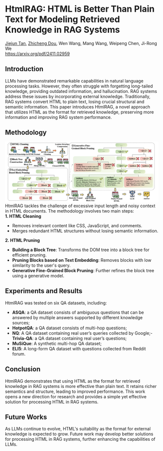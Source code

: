 # HtmlRAG: HTML is Better Than Plain Text for Modeling Retrieved Knowledge in RAG Systems
[Jiejun Tan](https://scholar.google.com/citations?user=qHzX-cMAAAAJ&hl=en&oi=sra), [Zhicheng Dou](http://playbigdata.ruc.edu.cn/dou/), Wen Wang, Mang Wang, Weipeng Chen, Ji-Rong We  
https://arxiv.org/pdf/2411.02959
## Introduction
LLMs have demonstrated remarkable capabilities in natural language processing tasks. However, they often struggle with forgetting long-tailed knowledge, providing outdated information, and hallucination. RAG systems address these issues by incorporating external knowledge. Traditionally, RAG systems convert HTML to plain text, losing crucial structural and semantic information. This paper introduces HtmlRAG, a novel approach that utilizes HTML as the format for retrieved knowledge, preserving more information and improving RAG system performance.
## Methodology
![HTML for RAG pipeline overview](./imgs/HTMLRAG-1.png)
HtmlRAG tackles the challenge of excessive input length and noisy context in HTML documents. The methodology involves two main steps:  
**1. HTML Cleaning**  
- Removes irrelevant content like CSS, JavaScript, and comments.
- Merges redundant HTML structures without losing semantic information.  

**2. HTML Pruning**
- **Building a Block Tree**: Transforms the DOM tree into a block tree for efficient pruning.
- **Pruning Blocks based on Text Embedding**: Removes blocks with low similarity to the user's query.
- **Generative Fine-Grained Block Pruning**: Further refines the block tree using a generative model.
## Experiments and Results
HtmlRAG was tested on six QA datasets, including:  
- **ASQA**: a QA dataset consists of ambiguous questions that can be answered by multiple  answers supported by different knowledge sources;
- **HotpotQA**: a QA dataset consists of multi-hop questions;
- **NQ**:  A QA dataset containing real user’s queries collected by Google;- **Trivia-QA**: a QA dataset containing real user’s questions;
- **MuSiQue**: A synthetic multi-hop QA dataset;
- **ELI5**: A  long-form QA dataset with questions collected from Reddit forum.  
## Conclusion
HtmlRAG demonstrates that using HTML as the format for retrieved knowledge in RAG systems is more effective than plain text. It retains richer semantics and structure, leading to improved performance. This work opens a new direction for research and provides a simple yet effective solution for processing HTML in RAG systems.
## Future Works
As LLMs continue to evolve, HTML's suitability as the format for external knowledge is expected to grow. Future work may develop better solutions for processing HTML in RAG systems, further enhancing the capabilities of LLMs.